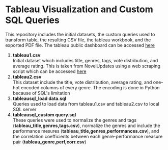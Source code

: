 # Tableau Visualization and Custom SQL Queries

This repository includes the initial datasets, the custom queries used to transform table, the resulting CSV file, the tableau workbook, and the exported PDF file. The tableau public dashboard can be accessed [here](https://public.tableau.com/app/profile/syafaatulkhayati/viz/TranslatedChineseWebnovelPerformance/TiledDashboard)

1. **tableau1.csv** <br>
   Initial dataset which includes title, genres, tags, vote distribution, and average rating. This is taken from NovelUpdates using a web scraping script which can be accessed [here](https://github.com/syafa-kh/NU_WebScrap)
2. **tableau2.csv** <br>
   This dataset include the title, vote distribution, average rating, and one-hot encoded columns of every genre. The encoding is done in Python because of SQL's limitation
3. **tableausql_load data.sql** <br>
   Queries used to load data from tableau1.csv and tableau2.csv to local SQL server
4. **tableausql_custom query.sql** <br>
   These queries were used to normalize the genres and tags (**tableau_title,genres,tags.csv**), normalize the genres and include the performance mesures (**tableau_title,genres,performances.csv**), and the correlation coefficients between each genre-performance measure pair (**tableau_genre,perf,corr.csv**)